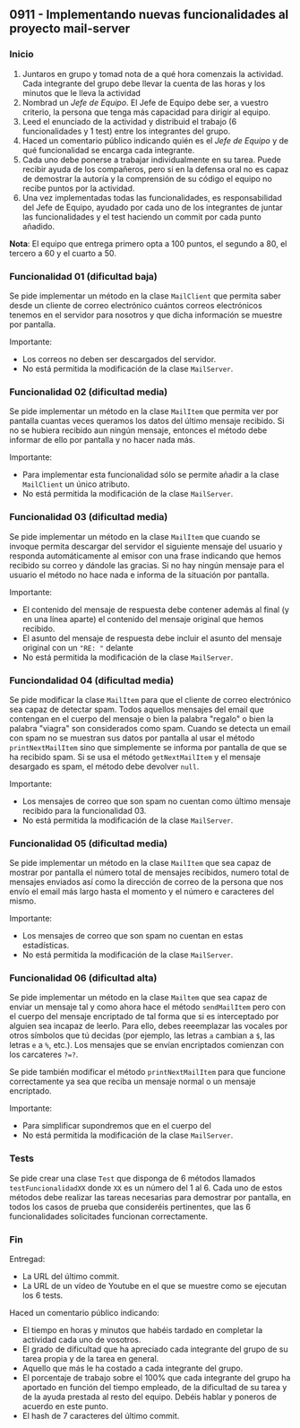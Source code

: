 ## 0911 - Implementando nuevas funcionalidades al proyecto mail-server


### Inicio

1. Juntaros en grupo y tomad nota de a qué hora comenzais la actividad. Cada integrante del grupo debe llevar la cuenta de las horas y los minutos que le lleva la actividad
2. Nombrad un _Jefe de Equipo_. El Jefe de Equipo debe ser, a vuestro criterio, la persona que tenga más capacidad para dirigir al equipo.
3. Leed el enunciado de la actividad y distribuid el trabajo (6 funcionalidades y 1 test) entre los integrantes del grupo.
4. Haced un comentario público indicando quién es el _Jefe de Equipo_ y de qué funcionalidad se encarga cada integrante.
4. Cada uno debe ponerse a trabajar individualmente en su tarea. Puede recibir ayuda de los compañeros, pero si en la defensa oral no es capaz de demostrar la autoría y la comprensión de su código el equipo no recibe puntos por la actividad.
5. Una vez implementadas todas las funcionalidades, es responsabilidad del Jefe de Equipo, ayudado por cada uno de los integrantes de juntar las funcionalidades y el test haciendo un commit por cada punto añadido.

__Nota__: El equipo que entrega primero opta a 100 puntos, el segundo a 80, el tercero a 60 y el cuarto a 50.


### Funcionalidad 01 (dificultad baja)

Se pide implementar un método en la clase `MailClient` que permita saber desde un cliente de correo electrónico cuántos correos electrónicos tenemos en el servidor para nosotros y que dicha información se muestre por pantalla. 

Importante: 

* Los correos no deben ser descargados del servidor. 
* No está permitida la modificación de la clase `MailServer`.


### Funcionalidad 02 (dificultad media)

Se pide implementar un método en la clase `MailItem` que permita ver por pantalla cuantas veces queramos los datos del último mensaje recibido. Si no se hubiera recibido aun ningún mensaje, entonces el método debe informar de ello por pantalla y no hacer nada más.

Importante: 
    
* Para implementar esta funcionalidad sólo se permite añadir a la clase `MailClient` un único atributo.
* No está permitida la modificación de la clase `MailServer`.

 
### Funcionalidad 03 (dificultad media)

Se pide implementar un método en la clase `MailItem` que cuando se invoque permita descargar del servidor el siguiente mensaje del usuario y responda automáticamente al emisor con una frase indicando que hemos recibido su correo y dándole las gracias. Si no hay ningún mensaje para el usuario el método no hace nada e informa de la situación por pantalla.

Importante: 

* El contenido del mensaje de respuesta debe contener además al final (y en una línea aparte) el contenido del mensaje original que hemos recibido.
* El asunto del mensaje de respuesta debe incluir el asunto del mensaje original con un `"RE: "` delante
* No está permitida la modificación de la clase `MailServer`.
 
 
### Funciondalidad 04 (dificultad media)
 
Se pide modificar la clase `MailItem` para que el cliente de correo electrónico sea capaz de detectar spam. Todos aquellos mensajes del email que contengan en el cuerpo del mensaje o bien la palabra "regalo" o bien la palabra "viagra" son considerados como spam. Cuando se detecta un email con spam no se muestran sus datos por pantalla al usar el método `printNextMailItem` sino que simplemente se informa por pantalla de que se ha recibido spam. Si se usa el método `getNextMailItem` y el mensaje desargado es spam, el método debe devolver `null`.
 
Importante: 
    
* Los mensajes de correo que son spam no cuentan como último mensaje recibido para la funcionalidad 03.
* No está permitida la modificación de la clase `MailServer`.
    
 
 
### Funcionalidad 05 (dificultad media)
 
Se pide implementar un método en la clase `MailItem` que sea capaz de mostrar por pantalla el número total de mensajes recibidos, numero total de mensajes enviados así como la dirección de correo de la persona que nos envío el email más largo hasta el momento y el número e caracteres del mismo.
 
Importante: 
    
* Los mensajes de correo que son spam no cuentan en estas estadísticas.
* No está permitida la modificación de la clase `MailServer`. 



### Funcionalidad 06 (dificultad alta)

Se pide implementar un método en la clase `Mailtem` que sea capaz de enviar un mensaje tal y como ahora hace el método `sendMailItem` pero con el cuerpo del mensaje encriptado de tal forma que si es interceptado por alguien sea incapaz de leerlo. Para ello, debes reeemplazar las vocales por otros símbolos que tú decidas (por ejemplo, las letras `a` cambian a `$`, las letras `e` a `%`, etc.). Los mensajes que se envían encriptados comienzan con los carcateres `?=?`. 

Se pide también modificar el método `printNextMailItem` para que funcione correctamente ya sea que reciba un mensaje normal o un mensaje encriptado.

Importante: 
    
* Para simplificar supondremos que en el cuerpo del 
* No está permitida la modificación de la clase `MailServer`. 


### Tests 

Se pide crear una clase `Test` que disponga de 6 métodos llamados `testFuncionalidadXX` donde `XX` es un número del 1 al 6. Cada uno de estos métodos debe realizar las tareas necesarias para demostrar por pantalla, en todos los casos de prueba que consideréis pertinentes, que las 6 funcionalidades solicitades funcionan correctamente.


### Fin

Entregad:

* La URL del último commit.
* La URL de un vídeo de Youtube en el que se muestre como se ejecutan los 6 tests.

Haced un comentario público indicando:

* El tiempo en horas y minutos que habéis tardado en completar la actividad cada uno de vosotros.
* El grado de dificultad que ha apreciado cada integrante del grupo de su tarea propia y de la tarea en general.
* Aquello que más le ha costado a cada integrante del grupo.
* El porcentaje de trabajo sobre el 100% que cada integrante del grupo ha aportado en función del tiempo empleado, de la dificultad de su tarea y de la ayuda prestada al resto del equipo. Debéis hablar y poneros de acuerdo en este punto.
* El hash de 7 caracteres del último commit.
 
 
 
 
 
 
 
 


